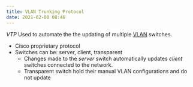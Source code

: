 ```yaml
---
title: VLAN Trunking Protocol
date: 2021-02-08 08:46
---
```

_VTP_
Used to automate the the updating of multiple
[VLAN](2021-02-06--11-07-41Z--vlan.md) switches.
* Cisco proprietary protocol
* Switches can be: server, client, transparent
	+ Changes made to the _server_ switch automatically updates _client_ switches
		connected to the network.
	+ Transparent switch hold their manual VLAN configurations and do not update
